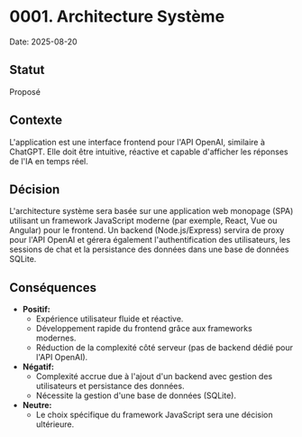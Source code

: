 # 0001. Architecture Système

Date: 2025-08-20

## Statut

Proposé

## Contexte

L'application est une interface frontend pour l'API OpenAI, similaire à ChatGPT. Elle doit être intuitive, réactive et capable d'afficher les réponses de l'IA en temps réel.

## Décision

L'architecture système sera basée sur une application web monopage (SPA) utilisant un framework JavaScript moderne (par exemple, React, Vue ou Angular) pour le frontend. Un backend (Node.js/Express) servira de proxy pour l'API OpenAI et gérera également l'authentification des utilisateurs, les sessions de chat et la persistance des données dans une base de données SQLite.

## Conséquences

*   **Positif:**
    *   Expérience utilisateur fluide et réactive.
    *   Développement rapide du frontend grâce aux frameworks modernes.
    *   Réduction de la complexité côté serveur (pas de backend dédié pour l'API OpenAI).
*   **Négatif:**
    *   Complexité accrue due à l'ajout d'un backend avec gestion des utilisateurs et persistance des données.
    *   Nécessite la gestion d'une base de données (SQLite).
*   **Neutre:**
    *   Le choix spécifique du framework JavaScript sera une décision ultérieure.
